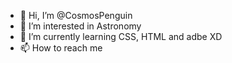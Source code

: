 - 👋 Hi, I’m @CosmosPenguin
- 👀 I’m interested in Astronomy
- 🌱 I’m currently learning CSS, HTML and adbe XD
- 📫 How to reach me 

<!---
CosmosPenguin/CosmosPenguin is a ✨ special ✨ repository because its `README.md` (this file) appears on your GitHub profile.
You can click the Preview link to take a look at your changes.
--->
